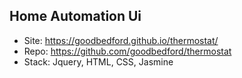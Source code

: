 ## Home Automation Ui
- Site: https://goodbedford.github.io/thermostat/
- Repo: https://github.com/goodbedford/thermostat
- Stack: Jquery, HTML, CSS, Jasmine
